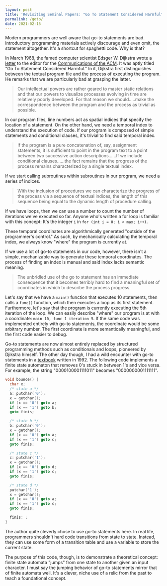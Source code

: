```yaml
---
layout: post
title: 'Revisiting Seminal Papers: "Go To Statement Considered Harmful"'
permalink: /goto/
date: 2021-02-15
---
```


Modern programmers are well aware that go-to statements are bad. Introductory programming materials actively discourage and even omit, the statement altogether. It's a shortcut for spaghetti code. Why is that?

In March 1968, the famed computer scientist Edsger W. Dijkstra wrote a [letter](https://doi.org/10.1145/362929.362947) to the editor for the [Communications of the ACM](https://cacm.acm.org/). It was aptly titled "Go To Statement Considered Harmful." In it, Dijkstra first distinguishes between the textual program file and the process of executing the program. He remarks that we are particularly bad at grasping the latter. 

> Our intellectual powers are rather geared to master static relations and that our powers to visualize processes evolving in time are relatively poorly developed. For that reason we should.....make the correspondence between the program and the process as trivial as possible. 

In our program files, line numbers act as spatial indices that specify the location of a statement. On the other hand, we need a temporal index to understand the execution of code. If our program is composed of simple statements and conditional clauses, it's trivial to find said temporal index. 

> If the program is a pure concatenation of, say, assignment statements, it is sufficient to point in the program text to a point between two successive action descriptions......If we include conditional clauses......the fact remains that the progress of the process remains characterized by a single textual index. 

If we start calling subroutines within subroutines in our program, we need a series of indices. 

> With the inclusion of procedures we can characterize the progress of the process via a sequence of textual indices, the length of this sequence being equal to the dynamic length of procedure calling. 

If we have loops, then we can use a number to count the number of iterations we've executed so far. Anyone who's written a for loop is familiar with this concept: It's the integer `i` in `for (int i = 0; i < max; i++)`. 

These temporal coordinates are algorithmically generated "outside of the programmer's control." As such, by mechanically calculating the temporal index, we always know "where" the program is currently at. 

If we use a lot of go-to statements in our code, however, there isn't a simple, mechanizable way to generate these temporal coordinates. The process of finding an index is manual and said index lacks semantic meaning. 

> The unbridled use of the go to statement has an immediate consequence that it becomes terribly hard to find a meaningful set of coordinates in which to describe the process progress. 

Let's say that we have a `main()` function that executes 10 statements, then calls a `func()` function, which then executes a loop as its first statement. Furthermore, let's say that the program is currently executing the 5th iteration of the loop. We can easily describe "where" our program is at with a coordinate: `main 10, func 1 iteration 5`. If the same code was implemented entirely with go-to statements, the coordinate would be some arbitrary number. The first coordinate is more semantically meaningful, and the first code easier to debug. 

Go-to statements are now almost entirely replaced by structured programming methods such as conditionals and loops, pioneered by Djikstra himself. The other day though, I had a wild encounter with go-to statements in a [textbook](http://infolab.stanford.edu/~ullman/focs.html) written in 1992. The following code implements a finite state automaton that removes 0's stuck in between 1's and vice versa. For example, the string "0000100001111011" becomes "0000000001111111".

```c
void bounce() {
  char x;
  /* state a */
  a: putchar('0');
  x = getchar();
  if (x == '0') goto a;
  if (x == '1') goto b;
  goto finis;

  /* state b */
  b: putchar('0');
  x = getchar();
  if (x == '0') goto a;
  if (x == '1') goto c;
  goto finis;

  /* state c */
  c: putchar('1');
  x = getchar();
  if (x == '0') goto d;
  if (x == '1') goto c;
  goto finis;

  /* state d */
  putchar('1');
  x = getchar();
  if (x == '0') goto a;
  if (x == '1') goto c;
  goto finis;

  finis: ;
}
```

The author quite cleverly chose to use go-to statements here. In real life, programmers shouldn't hard code transitions from state to state. Instead, they can use some form of a transition table and use a variable to store the current state. 

The purpose of this code, though, is to demonstrate a theoretical concept: finite state automata "jumps" from one state to another given an input character. I must say the jumping behavior of go-to statements mirror that of finite automata well. It's a clever, niche use of a relic from the past to teach a foundational concept. 

